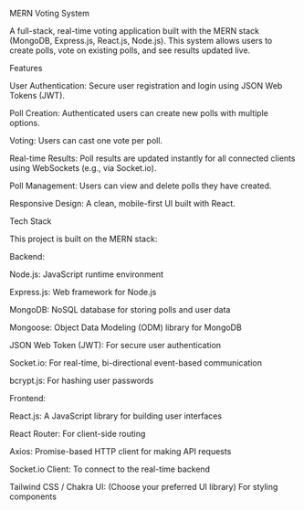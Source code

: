 MERN Voting System

A full-stack, real-time voting application built with the MERN stack (MongoDB, Express.js, React.js, Node.js). This system allows users to create polls, vote on existing polls, and see results updated live.

Features

User Authentication: Secure user registration and login using JSON Web Tokens (JWT).

Poll Creation: Authenticated users can create new polls with multiple options.

Voting: Users can cast one vote per poll.

Real-time Results: Poll results are updated instantly for all connected clients using WebSockets (e.g., via Socket.io).

Poll Management: Users can view and delete polls they have created.

Responsive Design: A clean, mobile-first UI built with React.

Tech Stack

This project is built on the MERN stack:

Backend:

Node.js: JavaScript runtime environment

Express.js: Web framework for Node.js

MongoDB: NoSQL database for storing polls and user data

Mongoose: Object Data Modeling (ODM) library for MongoDB

JSON Web Token (JWT): For secure user authentication

Socket.io: For real-time, bi-directional event-based communication

bcrypt.js: For hashing user passwords

Frontend:

React.js: A JavaScript library for building user interfaces

React Router: For client-side routing

Axios: Promise-based HTTP client for making API requests

Socket.io Client: To connect to the real-time backend

Tailwind CSS / Chakra UI: (Choose your preferred UI library) For styling components

